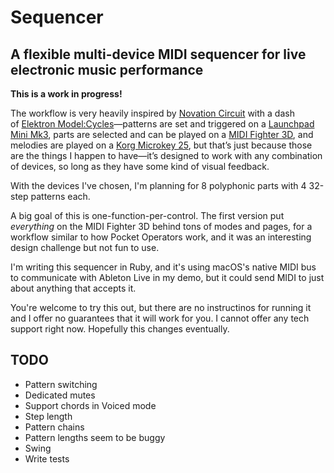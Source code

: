 # Sequencer

## A flexible multi-device MIDI sequencer for live electronic music performance

**This is a work in progress!**

The workflow is very heavily inspired by [Novation Circuit](https://novationmusic.com/en/circuit/circuit) with a dash of [Elektron Model:Cycles](https://www.elektron.se/products/modelsamples/)—patterns are set and triggered on a [Launchpad Mini Mk3](https://novationmusic.com/en/launch/launchpad-mini), parts are selected and can be played on a [MIDI Fighter 3D](https://www.midifighter.com/#3D), and melodies are played on a [Korg Microkey 25](https://www.korg.com/us/products/computergear/microkey/), but that’s just because those are the things I happen to have—it’s designed to work with any combination of devices, so long as they have some kind of visual feedback.

With the devices I've chosen, I'm planning for 8 polyphonic parts with 4 32-step patterns each.

A big goal of this is one-function-per-control. The first version put _everything_ on the MIDI Fighter 3D behind tons of modes and pages, for a workflow similar to how Pocket Operators work, and it was an interesting design challenge but not fun to use.

I'm writing this sequencer in Ruby, and it's using macOS's native MIDI bus to communicate with Ableton Live in my demo, but it could send MIDI to just about anything that accepts it.

You're welcome to try this out, but there are no instructinos for running it and I offer no guarantees that it will work for you. I cannot offer any tech support right now. Hopefully this changes eventually.

## TODO

- Pattern switching
- Dedicated mutes
- Support chords in Voiced mode
- Step length
- Pattern chains
- Pattern lengths seem to be buggy
- Swing
- Write tests
